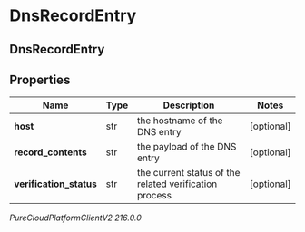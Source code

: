 # DnsRecordEntry

## DnsRecordEntry

## Properties

|Name | Type | Description | Notes|
|------------ | ------------- | ------------- | -------------|
| **host** | str | the hostname of the DNS entry | [optional] |
| **record_contents** | str | the payload of the DNS entry | [optional] |
| **verification_status** | str | the current status of the related verification process | [optional] |



_PureCloudPlatformClientV2 216.0.0_
